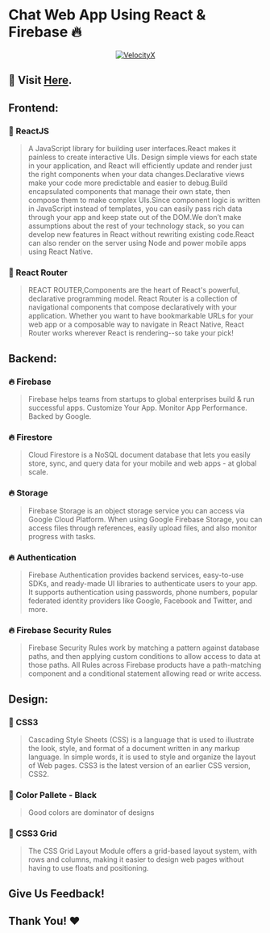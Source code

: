 # Chat Web App Using React & Firebase 🔥

<p align="center">
  <a href="https://project-react-chat-app.netlify.app/" target="_blank">
    <img src="https://firebasestorage.googleapis.com/v0/b/react-chat-app-2887b.appspot.com/o/chat-images%2FScreenshot%20(112).png?alt=media&token=7f9f4456-16e1-4ff5-ac00-b6d40b49afce"   alt="VelocityX">
  </a>
</p>


## 🔗 Visit  [Here](https://project-react-chat-app.netlify.app/).

## Frontend:

### 🔖 ReactJS

>A JavaScript library for building user interfaces.React makes it painless to create interactive UIs. Design simple views for each state in your application, and React will efficiently update and render just the right components when your data changes.Declarative views make your code more predictable and easier to debug.Build encapsulated          components that manage their own state, then compose them to make complex UIs.Since component logic is written in JavaScript instead of templates, you can easily pass rich     data through your app and keep state out of the DOM.We don’t make assumptions about the rest of your technology stack, so you can develop new features in React without         rewriting existing code.React can also render on the server using Node and power mobile apps using React Native.
  
### 🔖 React Router

>REACT ROUTER,Components are the heart of React's powerful, declarative programming model. React Router is a collection of navigational components that compose declaratively     with your application. Whether you want to have bookmarkable URLs for your web app or a composable way to navigate in React Native, React Router works wherever React is      rendering--so take your pick!
    

## Backend:

### 🔥 Firebase

>Firebase helps teams from startups to global enterprises build & run successful apps. Customize Your App. Monitor App Performance. Backed by Google.

### 🔥 Firestore

>Cloud Firestore is a NoSQL document database that lets you easily store, sync, and query data for your mobile and web apps - at global scale.

### 🔥 Storage

>Firebase Storage is an object storage service you can access via Google Cloud Platform. When using Google Firebase Storage, you can access files through references, easily upload files, and also monitor progress with tasks.

### 🔥 Authentication

>Firebase Authentication provides backend services, easy-to-use SDKs, and ready-made UI libraries to authenticate users to your app. It supports authentication using passwords, phone numbers, popular federated identity providers like Google, Facebook and Twitter, and more.

### 🔥 Firebase Security Rules

>Firebase Security Rules work by matching a pattern against database paths, and then applying custom conditions to allow access to data at those paths. All Rules across Firebase products have a path-matching component and a conditional statement allowing read or write access.

## Design:

### 🚀 CSS3

>Cascading Style Sheets (CSS) is a language that is used to illustrate the look, style, and format of a document written in any markup language. In simple words, it is used to style and organize the layout of Web pages. CSS3 is the latest version of an earlier CSS version, CSS2.

### 🚀 Color Pallete - Black

>Good colors are dominator of designs

### 🚀 CSS3 Grid

>The CSS Grid Layout Module offers a grid-based layout system, with rows and columns, making it easier to design web pages without having to use floats and positioning.


## Give Us Feedback!
## Thank You! ❤️

